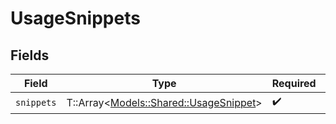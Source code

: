 # UsageSnippets


## Fields

| Field                                                                         | Type                                                                          | Required                                                                      | Description                                                                   |
| ----------------------------------------------------------------------------- | ----------------------------------------------------------------------------- | ----------------------------------------------------------------------------- | ----------------------------------------------------------------------------- |
| `snippets`                                                                    | T::Array<[Models::Shared::UsageSnippet](../../models/shared/usagesnippet.md)> | :heavy_check_mark:                                                            | N/A                                                                           |